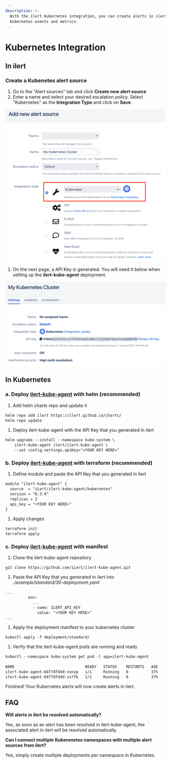 ```yaml
---
description: >-
  With the ilert Kubernetes integration, you can create alerts in ilert based on
  Kubernetes events and metrics.
---
```


# Kubernetes Integration

## In ilert <a href="#in-ilert" id="in-ilert"></a>

### Create a Kubenetes alert source <a href="#create-alert-source" id="create-alert-source"></a>

1. Go to the "Alert sources" tab and click **Create new alert source**
2. Enter a name and select your desired escalation policy. Select "Kubernetes" as the **Integration Type** and click on **Save**.

![](<../.gitbook/assets/iLert (32).png>)

1. On the next page, a API Key is generated. You will need it below when setting up the **ilert-kube-agent** deployment.

![](<../.gitbook/assets/iLert (33).png>)

## In Kubernetes <a href="#in-kubernetes" id="in-kubernetes"></a>

### a. Deploy [ilert-kube-agent](https://github.com/iLert/ilert-kube-agent) with helm (recommended) <a href="#deploy-a" id="deploy-a"></a>

1. Add helm charts repo and update it

```
helm repo add ilert https://ilert.github.io/charts/
helm repo update
```

1. Deploy ilert-kube-agent with the API Key  that you generated in ilert&#x20;

```
helm upgrade --install --namespace kube-system \
    ilert-kube-agent ilert/ilert-kube-agent \
    --set config.settings.apiKey="<YOUR KEY HERE>"
```

### b. Deploy [ilert-kube-agent](https://github.com/iLert/ilert-kube-agent) with terraform (recommended) <a href="#deploy-b" id="deploy-b"></a>

1. Define module and paste the API Key that you generated in ilert&#x20;

```
module "ilert-kube-agent" {
  source  = "iLert/ilert-kube-agent/kubernetes"
  version = "0.3.9"
  replicas = 2
  api_key = "<YOUR KEY HERE>"
}
```

1. Apply changes

```
terraform init
terraform apply
```

### c. Deploy [ilert-kube-agent](https://github.com/iLert/ilert-kube-agent) with manifest <a href="#deploy-c" id="deploy-c"></a>

1. Clone the ilert-kube-agent repository

```
git clone https://github.com/iLert/ilert-kube-agent.git
```

1. Paste the API Key that you generated in ilert into _./example/standard/30-deployment.yaml_

```
...
          env:
            ...
            - name: ILERT_API_KEY
              value: "<YOUR KEY HERE>"
...
```

1. Apply the deployment manifest to your kubernetes cluster

```
kubectl apply -f deployment/standard/
```

1. Verify that the ilert-kube-agent pods are running and ready

```
kubectl --namespace kube-system get pod -l app=ilert-kube-agent

NAME                               READY   STATUS    RESTARTS   AGE
ilert-kube-agent-64f7dfd4d-nsnzp   1/1     Running   0          37h
ilert-kube-agent-64f7dfd4d-zx7fb   1/1     Running   0          37h
```

Finished! Your Kubernetes alerts will now create alerts in ilert.

## FAQ <a href="#faq" id="faq"></a>

**Will alerts in ilert be resolved automatically?**

Yes, as soon as an alert has been resolved in ilert-kube-agent, the associated alert in ilert will be resolved automatically.

**Can I connect multiple Kuberenetes namespaces with multiple alert sources from ilert?**

Yes, simply create multiple deployments per namespace in Kubernetes.
